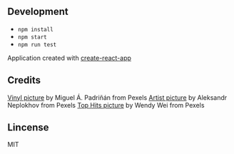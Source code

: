 ## Development

- `npm install`
- `npm start`
- `npm run test`

Application created with [create-react-app](https://github.com/facebook/create-react-app)

## Credits

[Vinyl picture](https://www.pexels.com/photo/black-record-vinyl-167092/) by Miguel Á. Padriñán from Pexels 
[Artist picture](https://www.pexels.com/photo/man-singing-and-playing-electric-guitar-2601191/) by Aleksandr Neplokhov from Pexels
[Top Hits picture](https://www.pexels.com/photo/crowd-under-covered-court-2683148/) by Wendy Wei from Pexels

## Lincense

MIT